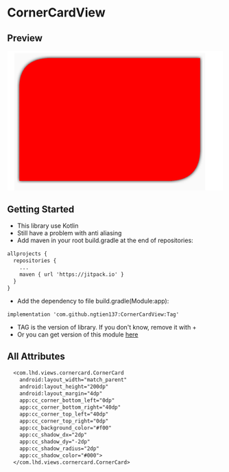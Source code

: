 # CornerCardView

## Preview 
![alt text](https://github.com/ngtien137/CornerCardView/blob/master/images/preview.png) 
## Getting Started 
* This library use Kotlin 
* Still have a problem with anti aliasing
* Add maven in your root build.gradle at the end of repositories:

``` 
allprojects { 
  repositories { 
    ... 
    maven { url 'https://jitpack.io' }
  } 
} 
``` 

* Add the dependency to file build.gradle(Module:app): 

``` 
implementation 'com.github.ngtien137:CornerCardView:Tag' 

``` 

* TAG is the version of library. If you don't know, remove it with + 
* Or you can get version of this module [here](https://jitpack.io/#ngtien137/CornerCardView)
## All Attributes 
``` 
  <com.lhd.views.cornercard.CornerCard
    android:layout_width="match_parent"
    android:layout_height="200dp"
    android:layout_margin="4dp"
    app:cc_corner_bottom_left="0dp"
    app:cc_corner_bottom_right="40dp"
    app:cc_corner_top_left="40dp"
    app:cc_corner_top_right="0dp"
    app:cc_background_color="#f00"
    app:cc_shadow_dx="2dp"
    app:cc_shadow_dy="-2dp"
    app:cc_shadow_radius="2dp"
    app:cc_shadow_color="#000">
  </com.lhd.views.cornercard.CornerCard>
``` 
